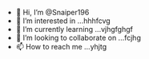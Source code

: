 - 👋 Hi, I’m @Snaiper196
- 👀 I’m interested in ...hhhfcvg
- 🌱 I’m currently learning ...vjhgfghgf
- 💞️ I’m looking to collaborate on ...fcjhg
- 📫 How to reach me ...yhjtg

<!---
Snaiper196/Snaiper196 is a ✨ special ✨ repository because its `README.md` (this file) appears on your GitHub profile.
You can click the Preview link to take a look at your changes.
--->
